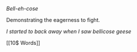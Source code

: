 *Bell-eh-cose*

Demonstrating the eagerness to fight.

*I started to back away when I saw bellicose geese*

[[10$ Words]]